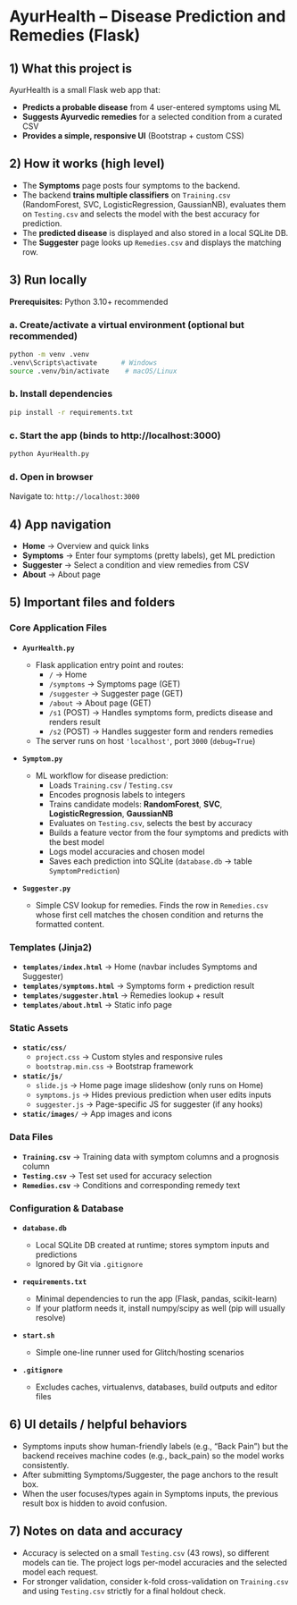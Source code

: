 # AyurHealth – Disease Prediction and Remedies (Flask)

## 1) What this project is
AyurHealth is a small Flask web app that:
- **Predicts a probable disease** from 4 user-entered symptoms using ML
- **Suggests Ayurvedic remedies** for a selected condition from a curated CSV
- **Provides a simple, responsive UI** (Bootstrap + custom CSS)

## 2) How it works (high level)
- The **Symptoms** page posts four symptoms to the backend.
- The backend **trains multiple classifiers** on `Training.csv` (RandomForest, SVC,
  LogisticRegression, GaussianNB), evaluates them on `Testing.csv` and
  selects the model with the best accuracy for prediction.
- The **predicted disease** is displayed and also stored in a local SQLite DB.
- The **Suggester** page looks up `Remedies.csv` and displays the matching row.

## 3) Run locally
**Prerequisites:** Python 3.10+ recommended

### a. Create/activate a virtual environment (optional but recommended)
```bash
python -m venv .venv
.venv\Scripts\activate      # Windows
source .venv/bin/activate    # macOS/Linux
```

### b. Install dependencies
```bash
pip install -r requirements.txt
```

### c. Start the app (binds to http://localhost:3000)
```bash
python AyurHealth.py
```

### d. Open in browser
Navigate to: `http://localhost:3000`

## 4) App navigation
- **Home**      → Overview and quick links
- **Symptoms**  → Enter four symptoms (pretty labels), get ML prediction
- **Suggester** → Select a condition and view remedies from CSV
- **About**     → About page

## 5) Important files and folders

### Core Application Files
- **`AyurHealth.py`**
  - Flask application entry point and routes:
    - `/`           → Home
    - `/symptoms`   → Symptoms page (GET)
    - `/suggester`  → Suggester page (GET)
    - `/about`      → About page (GET)
    - `/s1` (POST)  → Handles symptoms form, predicts disease and renders result
    - `/s2` (POST)  → Handles suggester form and renders remedies
  - The server runs on host `'localhost'`, port `3000` (`debug=True`)

- **`Symptom.py`**
  - ML workflow for disease prediction:
    - Loads `Training.csv` / `Testing.csv`
    - Encodes prognosis labels to integers
    - Trains candidate models: **RandomForest**, **SVC**, **LogisticRegression**, **GaussianNB**
    - Evaluates on `Testing.csv`, selects the best by accuracy
    - Builds a feature vector from the four symptoms and predicts with the best model
    - Logs model accuracies and chosen model
    - Saves each prediction into SQLite (`database.db` → table `SymptomPrediction`)

- **`Suggester.py`**
  - Simple CSV lookup for remedies. Finds the row in `Remedies.csv` whose first cell
    matches the chosen condition and returns the formatted content.

### Templates (Jinja2)
- **`templates/index.html`**      → Home (navbar includes Symptoms and Suggester)
- **`templates/symptoms.html`**   → Symptoms form + prediction result
- **`templates/suggester.html`**  → Remedies lookup + result
- **`templates/about.html`**      → Static info page

### Static Assets
- **`static/css/`**
  - `project.css`         → Custom styles and responsive rules
  - `bootstrap.min.css`   → Bootstrap framework
- **`static/js/`**
  - `slide.js`            → Home page image slideshow (only runs on Home)
  - `symptoms.js`         → Hides previous prediction when user edits inputs
  - `suggester.js`        → Page-specific JS for suggester (if any hooks)
- **`static/images/`**    → App images and icons

### Data Files
- **`Training.csv`**  → Training data with symptom columns and a prognosis column
- **`Testing.csv`**   → Test set used for accuracy selection
- **`Remedies.csv`**  → Conditions and corresponding remedy text

### Configuration & Database
- **`database.db`**
  - Local SQLite DB created at runtime; stores symptom inputs and predictions
  - Ignored by Git via `.gitignore`

- **`requirements.txt`**
  - Minimal dependencies to run the app (Flask, pandas, scikit-learn)
  - If your platform needs it, install numpy/scipy as well (pip will usually resolve)

- **`start.sh`**
  - Simple one-line runner used for Glitch/hosting scenarios

- **`.gitignore`**
  - Excludes caches, virtualenvs, databases, build outputs and editor files

## 6) UI details / helpful behaviors
   - Symptoms inputs show human-friendly labels (e.g., “Back Pain”) but the backend
     receives machine codes (e.g., back_pain) so the model works consistently.
   - After submitting Symptoms/Suggester, the page anchors to the result box.
   - When the user focuses/types again in Symptoms inputs, the previous result box
     is hidden to avoid confusion.

## 7) Notes on data and accuracy
- Accuracy is selected on a small `Testing.csv` (43 rows), so different models can tie. The project logs per-model accuracies and the selected model each request.
- For stronger validation, consider k-fold cross-validation on `Training.csv` and using `Testing.csv` strictly for a final holdout check.

